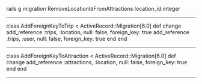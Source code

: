 rails g migration RemoveLocationIdFromAttractions location_id:integer

-----------------

class AddForeignKeyToTrip < ActiveRecord::Migration[6.0]
def change
add_reference :trips, :location, null: false, foreign_key: true
add_reference :trips, :user, null: false, foreign_key: true
end
end

---------------

class AddForeignKeyToAttraction < ActiveRecord::Migration[6.0]
  def change
    add_reference :attractions, :location, null: false, foreign_key: true
  end
end

-------------
